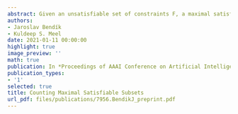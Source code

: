 ```yaml
---
abstract: Given an unsatisfiable set of constraints F, a maximal satisfiable subset (MSS) is a maximal subset of constraints C ⊆ F such that C is satisfiable. Over the past two decades, the steady improvement in runtime performance of algorithms for finding MSSes has led to increased adoption of MSSbased techniques in a wide variety of domains. Motivated by the progress in finding an MSS, the past decade has witnessed a surge of interest in the design of algorithmic techniques to enumerate all the MSSes, which has subsequently led to a discovery of new applications utilizing enumeration of MSSes. The development of techniques for finding and enumeration of MSSes mirrors a similar phenomenon of finding and enumeration of SAT solutions in the early 2000s, which subsequently motivated the design of algorithmic techniques for model counting. In a similar spirit, we undertake a study to investigate the feasibility of MSS counting techniques. In particular, the focus point of our investigation is to answer whether one can design efficient MSS counting techniques that do not rely on explicit MSS enumeration. The primary contribution of this work is an affirmative answer to the above question in the form of a novel algorithm. The algorithm uses a novel architecture of a wrapper W and a remainder R such that the desired MSS count can be expressed as |W|−|R|. To efficiently compute |W| and |R|, the algorithm relies on the advances in projected model counting. Our empirical evaluation demonstrates that our approach can scale to instances clearly beyond the reach of enumeration-based techniques.
authors:
- Jaroslav Bendík
- Kuldeep S. Meel
date: 2021-01-11 00:00:00
highlight: true
image_preview: ''
math: true
publication: In *Proceedings of AAAI Conference on Artificial Intelligence (AAAI)*
publication_types:
- '1'
selected: true
title: Counting Maximal Satisfiable Subsets
url_pdf: files/publications/7956.BendikJ_preprint.pdf
---
```


